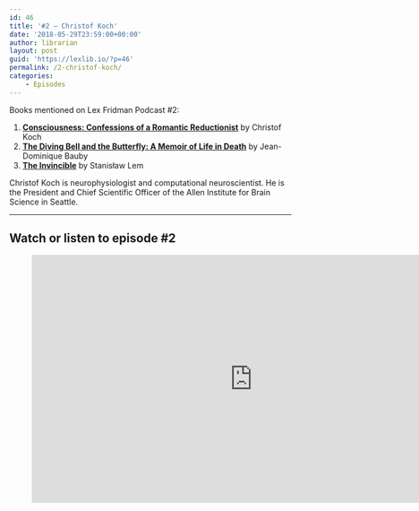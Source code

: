 ```yaml
---
id: 46
title: '#2 – Christof Koch'
date: '2018-05-29T23:59:00+00:00'
author: librarian
layout: post
guid: 'https://lexlib.io/?p=46'
permalink: /2-christof-koch/
categories:
    - Episodes
---
```


Books mentioned on Lex Fridman Podcast #2:

1. <b><a href="https://amzn.to/3EkUPUB" target="_blank" rel="sponsored noopener noreferrer">Consciousness: Confessions of a Romantic Reductionist</a></b> by Christof Koch
2. <b><a href="https://amzn.to/3i0148D" target="_blank" rel="sponsored noopener noreferrer">The Diving Bell and the Butterfly: A Memoir of Life in Death</a></b> by Jean-Dominique Bauby
3. <b><a href="https://amzn.to/3TV6uiy" target="_blank" rel="sponsored noopener noreferrer">The Invincible</a></b> by Stanisław Lem

<!--more-->

Christof Koch is neurophysiologist and computational neuroscientist. He is the President and Chief Scientific Officer of the Allen Institute for Brain Science in Seattle.

- - - - - -

## Watch or listen to episode #2

<figure class="wp-block-embed is-type-video is-provider-youtube wp-block-embed-youtube wp-embed-aspect-16-9 wp-has-aspect-ratio"><div class="wp-block-embed__wrapper"><iframe allow="accelerometer; autoplay; clipboard-write; encrypted-media; gyroscope; picture-in-picture" allowfullscreen="" frameborder="0" height="443" loading="lazy" src="https://www.youtube.com/embed/piHkfmeU7Wo?feature=oembed" title="Christof Koch: Consciousness | Lex Fridman Podcast #2" width="788"></iframe></div></figure>